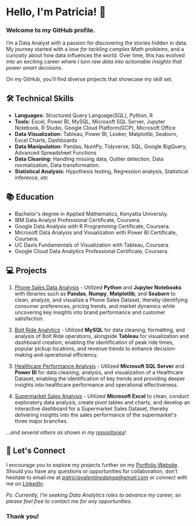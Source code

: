 # Hello, I'm Patricia! 👋
### Welcome to my GitHub profile.

I’m a Data Analyst with a passion for discovering the stories hidden in data.
My journey started with a *love for tackling complex Math problems*, and a curiosity about how data influences the world.
Over time, this has evolved into an exciting career where *I turn raw data into actionable insights that power smart decisions*.

On my GitHub, you’ll find diverse projects that showcase my skill set.

## 🛠️ Technical Skills
- **Languages:** Structured Query Language(SQL), Python, R
- **Tools:** Excel, Power BI, MySQL, Microsoft SQL Server, Jupyter Notebook, R Studio, Google Cloud Platform(GCP), Microsoft Office
- **Data Visualization:** Tableau, Power BI, Looker, Matplotlib, Seaborn, Excel Charts, Dashboards
- **Data Manipulation:** Pandas, NumPy, Tidyverse, SQL, Google BigQuery, Advanced Spreadsheet Functions
- **Data Cleaning:** Handling missing data, Outlier detection, Data normalization, Data transformation.
- **Statistical Analysis:** Hypothesis testing, Regression analysis, Statistical inference, *etc*


## 📚 Education
- Bachelor's degree in Applied Mathematics, Kenyatta University.
- IBM Data Analyst Professional Certificate, Coursera.
- Google Data Analysis with R Programming Certificate, Coursera.
- Microsoft Data Analysis and Visualization with Power BI Certificate, Coursera.
- UC Davis Fundamentals of Visualization with Tableau, Coursera.
- Google Cloud Data Analytics Professional Certificate, Coursera.

## 💻 Projects
1. [Phone Sales Data Analysis](https://github.com/patriciavalentine/PHONE-SALES-DATA-ANALYSIS) - Utilized **Python** and **Jupyter Notebooks** with libraries such as **Pandas**, **Numpy**, **Matplotlib**, and **Seaborn** to clean, analyze, and visualize a Phone Sales Dataset, thereby identifying consumer preferences, pricing trends, and market dynamics while uncovering key insights into brand performance and customer satisfaction.

2. [Bolt Ride Analytics](https://github.com/patriciavalentine/BOLT-RIDE-ANALYTICS) - Utilized **MySQL** for data cleaning, formatting, and analysis of Bolt Ride operations, alongside **Tableau** for visualization and dashboard creation, enabling the identification of peak ride times, popular pickup locations, and revenue trends to enhance decision-making and operational efficiency.

3. [Healthcare Performance Analysis](https://github.com/patriciavalentine/HEALTHCARE-PERFORMANCE-ANALYSIS) - Utilized **Microsoft SQL Server** and **Power BI** for data cleaning, analysis, and visualization of a Healthcare Dataset, enabling the identification of key trends and providing deeper insights into healthcare performance and operational effectiveness.

4. [Supermarket Sales Analysis](https://github.com/patriciavalentine/SUPERMARKET-SALES-ANALYSIS) - Utilized **Microsoft Excel** to clean, conduct exploratory data analysis, create pivot tables and charts, and develop an interactive dashboard for a Supermarket Sales Dataset, thereby delivering insights into the sales performance of the supermarket's three major branches.

*...and several others as shown in my [repositories](https://github.com/patriciavalentine?tab=repositories)!*

## 📧 Let's Connect
I encourage you to explore my projects further on my [Portfolio Website](https://valepatricia16.wixsite.com/patricia-valentine).
Should you have any questions or opportunities for collaboration, don’t hesitate to email me at *patriciavalentinedanga@gmail.com* or connect with me on [LinkedIn](https://LinkedIn.com/in/patricia-valentine-danga/).

*Ps: Currently, I’m seeking Data Analytics roles to advance my career, so please feel free to contact me for any opportunities.*

### Thank you!

<!---
patriciavalentine/patriciavalentine is a ✨ special ✨ repository because its `README.md` (this file) appears on your GitHub profile.
You can click the Preview link to take a look at your changes.
--->
